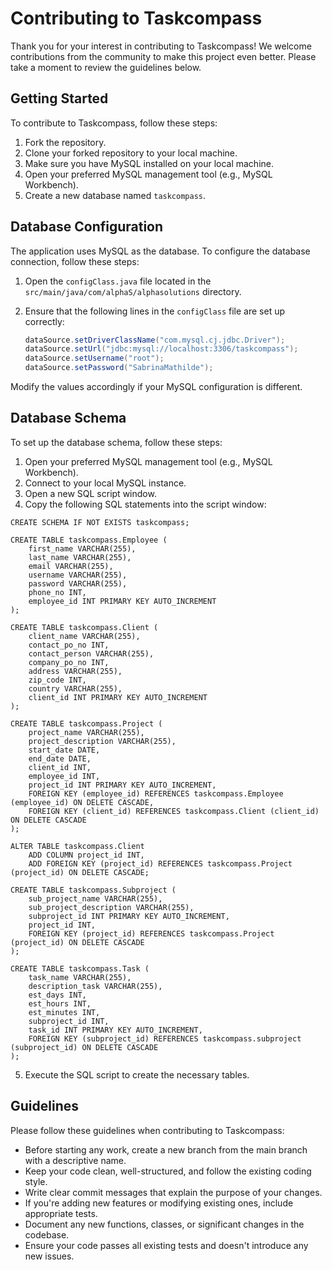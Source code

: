 # Contributing to Taskcompass

Thank you for your interest in contributing to Taskcompass! We welcome contributions from the community to make this project even better. Please take a moment to review the guidelines below.

## Getting Started

To contribute to Taskcompass, follow these steps:

1. Fork the repository.
2. Clone your forked repository to your local machine.
3. Make sure you have MySQL installed on your local machine.
4. Open your preferred MySQL management tool (e.g., MySQL Workbench).
5. Create a new database named `taskcompass`.

## Database Configuration

The application uses MySQL as the database. To configure the database connection, follow these steps:

1. Open the `configClass.java` file located in the `src/main/java/com/alphaS/alphasolutions` directory.
2. Ensure that the following lines in the `configClass` file are set up correctly:

   ```java
   dataSource.setDriverClassName("com.mysql.cj.jdbc.Driver");
   dataSource.setUrl("jdbc:mysql://localhost:3306/taskcompass");
   dataSource.setUsername("root");
   dataSource.setPassword("SabrinaMathilde");

Modify the values accordingly if your MySQL configuration is different.

 ## Database Schema

To set up the database schema, follow these steps:

1. Open your preferred MySQL management tool (e.g., MySQL Workbench).
2. Connect to your local MySQL instance.
3. Open a new SQL script window.
4. Copy the following SQL statements into the script window:

```
CREATE SCHEMA IF NOT EXISTS taskcompass;

CREATE TABLE taskcompass.Employee (
    first_name VARCHAR(255),
    last_name VARCHAR(255),
    email VARCHAR(255),
    username VARCHAR(255),
    password VARCHAR(255),
    phone_no INT,
    employee_id INT PRIMARY KEY AUTO_INCREMENT
);

CREATE TABLE taskcompass.Client (
    client_name VARCHAR(255),
    contact_po_no INT,
    contact_person VARCHAR(255),
    company_po_no INT,
    address VARCHAR(255),
    zip_code INT,
    country VARCHAR(255),
    client_id INT PRIMARY KEY AUTO_INCREMENT
);

CREATE TABLE taskcompass.Project (
    project_name VARCHAR(255),
    project_description VARCHAR(255),
    start_date DATE,
    end_date DATE,
    client_id INT,
    employee_id INT,
    project_id INT PRIMARY KEY AUTO_INCREMENT,
    FOREIGN KEY (employee_id) REFERENCES taskcompass.Employee (employee_id) ON DELETE CASCADE,
    FOREIGN KEY (client_id) REFERENCES taskcompass.Client (client_id) ON DELETE CASCADE
);

ALTER TABLE taskcompass.Client
    ADD COLUMN project_id INT,
    ADD FOREIGN KEY (project_id) REFERENCES taskcompass.Project (project_id) ON DELETE CASCADE;

CREATE TABLE taskcompass.Subproject (
    sub_project_name VARCHAR(255),
    sub_project_description VARCHAR(255),
    subproject_id INT PRIMARY KEY AUTO_INCREMENT,
    project_id INT,
    FOREIGN KEY (project_id) REFERENCES taskcompass.Project (project_id) ON DELETE CASCADE
);

CREATE TABLE taskcompass.Task (
    task_name VARCHAR(255),
    description_task VARCHAR(255),
    est_days INT,
    est_hours INT,
    est_minutes INT,
    subproject_id INT,
    task_id INT PRIMARY KEY AUTO_INCREMENT,
    FOREIGN KEY (subproject_id) REFERENCES taskcompass.subproject (subproject_id) ON DELETE CASCADE
);
```

5. Execute the SQL script to create the necessary tables.

## Guidelines

Please follow these guidelines when contributing to Taskcompass:

- Before starting any work, create a new branch from the main branch with a descriptive name.
- Keep your code clean, well-structured, and follow the existing coding style.
- Write clear commit messages that explain the purpose of your changes.
- If you're adding new features or modifying existing ones, include appropriate tests.
- Document any new functions, classes, or significant changes in the codebase.
- Ensure your code passes all existing tests and doesn't introduce any new issues.

